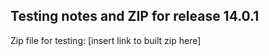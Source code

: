 ## Testing notes and ZIP for release 14.0.1

Zip file for testing: [insert link to built zip here]

